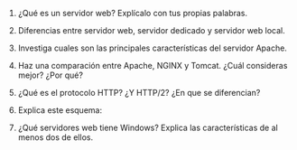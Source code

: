 1. ¿Qué es un servidor web? Explícalo con tus propias palabras.
1. Diferencias entre servidor web, servidor dedicado y servidor web local.
1. Investiga cuales son las principales características del servidor Apache.
1. Haz una comparación entre Apache, NGINX y Tomcat. ¿Cuál consideras mejor? ¿Por qué?
1. ¿Qué es el protocolo HTTP? ¿Y HTTP/2? ¿En que se diferencian?
1. Explica este esquema:

1. ¿Qué servidores web tiene Windows? Explica las características de al menos dos de ellos.

